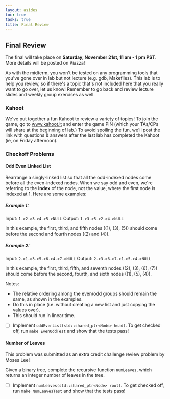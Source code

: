 ```yaml
---
layout: asides
toc: true
tasks: true
title: Final Review
---
```


## Final Review

The final will take place on **Saturday, November 21st, 11 am - 1 pm PST**. More details will be posted on Piazza!

As with the midterm, you won't be tested on any programming tools that you've gone over in lab but not lecture (e.g. gdb, Makefiles). This lab is to help you review, so if there's a topic that's not included here that you really want to go over, let us know! Remember to go back and review lecture slides and weekly group exercises as well.

### Kahoot
We've put together a fun Kahoot to review a variety of topics! To join the game, go to www.kahoot.it and enter the game PIN (which your TAs/CPs will share at the beginning of lab.) To avoid spoiling the fun, we'll post the link with questions & answers after the last lab has completed the Kahoot (ie, on Friday afternoon).

### Checkoff Problems

#### Odd Even Linked List
Rearrange a singly-linked list so that all the odd-indexed nodes come before all the even-indexed nodes. When we say odd and even, we're referring to the **index** of the node, not the value, where the first node is indexed at 1. Here are some examples:

##### Example 1: 
Input: `1->2->3->4->5->NULL`
Output: `1->3->5->2->4->NULL`

In this example, the first, third, and fifth nodes ((1), (3), (5)) should come before the second and fourth nodes ((2) and (4)).

##### Example 2:
Input: `2->1->3->5->6->4->7->NULL`
Output: `2->3->6->7->1->5->4->NULL`

In this example, the first, third, fifth, and seventh nodes ((2), (3), (6), (7)) should come before the second, fourth, and sixth nodes ((1), (5), (4)).

Notes:
+ The relative ordering among the even/odd groups should remain the same, as shown in the examples.
+ Do this in place (i.e. without creating a new list and just copying the values over).
+ This should run in linear time.

- [ ] Implement `oddEvenList(std::shared_ptr<Node> head)`. To get checked off, run `make EvenOddTest` and show that the tests pass! 

#### Number of Leaves
This problem was submitted as an extra credit challenge review problem by Moses Lee! 

Given a binary tree, complete the recursive function `numLeaves`, which returns an integer number of leaves in the tree.

- [ ] Implement `numLeaves(std::shared_ptr<Node> root)`. To get checked off, run `make NumLeavesTest` and show that the tests pass! 

